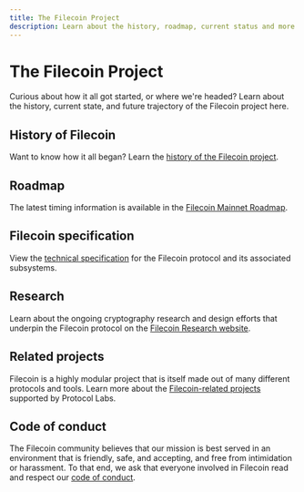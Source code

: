 ```yaml
---
title: The Filecoin Project
description: Learn about the history, roadmap, current status and more for Filecoin
---
```

# The Filecoin Project

Curious about how it all got started, or where we're headed? Learn about the history, current state, and future trajectory of the Filecoin project here.

## History of Filecoin

Want to know how it all began? Learn the [history of the Filecoin project](/project/history/).

## Roadmap

The latest timing information is available in the [Filecoin Mainnet Roadmap](https://app.instagantt.com/shared/s/1152992274307505/latest).

## Filecoin specification

View the [technical specification](https://github.com/filecoin-project/specs) for the Filecoin protocol and its associated subsystems.

## Research

Learn about the ongoing cryptography research and design efforts that underpin the Filecoin protocol on the [Filecoin Research website](https://research.filecoin.io/).

## Related projects

Filecoin is a highly modular project that is itself made out of many different protocols and tools. Learn more about the [Filecoin-related projects](/project/related-projects/) supported by Protocol Labs.

## Code of conduct

The Filecoin community believes that our mission is best served in an environment that is friendly, safe, and accepting, and free from intimidation or harassment. To that end, we ask that everyone involved in Filecoin read and respect our [code of conduct](https://github.com/filecoin-project/community/blob/master/CODE_OF_CONDUCT.md).
